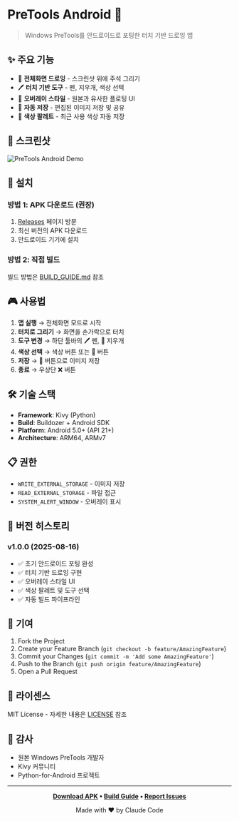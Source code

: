 # PreTools Android 📱

> Windows PreTools를 안드로이드로 포팅한 터치 기반 드로잉 앱

## ✨ 주요 기능

- 🎨 **전체화면 드로잉** - 스크린샷 위에 주석 그리기
- 🖊️ **터치 기반 도구** - 펜, 지우개, 색상 선택
- 🎯 **오버레이 스타일** - 원본과 유사한 플로팅 UI
- 💾 **자동 저장** - 편집된 이미지 저장 및 공유
- 🎨 **색상 팔레트** - 최근 사용 색상 자동 저장

## 📱 스크린샷

![PreTools Android Demo](demo_screenshot.png)

## 🚀 설치

### 방법 1: APK 다운로드 (권장)
1. [Releases](../../releases) 페이지 방문
2. 최신 버전의 APK 다운로드
3. 안드로이드 기기에 설치

### 방법 2: 직접 빌드
빌드 방법은 [BUILD_GUIDE.md](BUILD_GUIDE.md) 참조

## 🎮 사용법

1. **앱 실행** → 전체화면 모드로 시작
2. **터치로 그리기** → 화면을 손가락으로 터치
3. **도구 변경** → 하단 툴바의 🖊️ 펜, 🧹 지우개
4. **색상 선택** → 색상 버튼 또는 🎨 버튼
5. **저장** → 💾 버튼으로 이미지 저장
6. **종료** → 우상단 ❌ 버튼

## 🛠️ 기술 스택

- **Framework**: Kivy (Python)
- **Build**: Buildozer + Android SDK
- **Platform**: Android 5.0+ (API 21+)
- **Architecture**: ARM64, ARMv7

## 📋 권한

- `WRITE_EXTERNAL_STORAGE` - 이미지 저장
- `READ_EXTERNAL_STORAGE` - 파일 접근
- `SYSTEM_ALERT_WINDOW` - 오버레이 표시

## 🔄 버전 히스토리

### v1.0.0 (2025-08-16)
- ✅ 초기 안드로이드 포팅 완성
- ✅ 터치 기반 드로잉 구현
- ✅ 오버레이 스타일 UI
- ✅ 색상 팔레트 및 도구 선택
- ✅ 자동 빌드 파이프라인

## 🤝 기여

1. Fork the Project
2. Create your Feature Branch (`git checkout -b feature/AmazingFeature`)
3. Commit your Changes (`git commit -m 'Add some AmazingFeature'`)
4. Push to the Branch (`git push origin feature/AmazingFeature`)
5. Open a Pull Request

## 📄 라이센스

MIT License - 자세한 내용은 [LICENSE](LICENSE) 참조

## 🙏 감사

- 원본 Windows PreTools 개발자
- Kivy 커뮤니티
- Python-for-Android 프로젝트

---

<div align="center">

**[Download APK](../../releases) • [Build Guide](BUILD_GUIDE.md) • [Report Issues](../../issues)**

Made with ❤️ by Claude Code

</div>